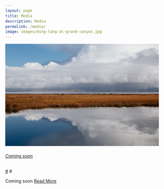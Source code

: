 ```yaml
---
layout: page
title: Media
description: Media
permalink: /media/
image: images/ming-tang-at-grand-canyon.jpg
---
```


<div class="post-box" style="margin-bottom:48px">
	<img class="box-img" src="/images/photography/thumb/DSC03046.jpg" alt="">
	<div class="box-text">
		<a href="{{ site.url }}/photography/2023/03/22/xa/">
			<h6>Coming soon</h6>
		#</a>
		#<p> Coming soon <a href="{{ site.url }}/photography/2023/03/22/xa/">Read More</a></p>
	</div>
</div>